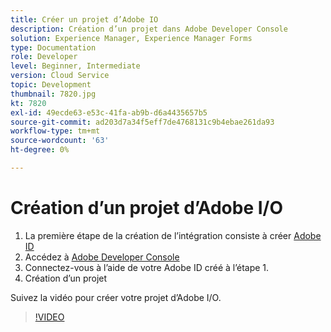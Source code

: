 ```yaml
---
title: Créer un projet d’Adobe IO
description: Création d’un projet dans Adobe Developer Console
solution: Experience Manager, Experience Manager Forms
type: Documentation
role: Developer
level: Beginner, Intermediate
version: Cloud Service
topic: Development
thumbnail: 7820.jpg
kt: 7820
exl-id: 49ecde63-e53c-41fa-ab9b-d6a4435657b5
source-git-commit: ad203d7a34f5eff7de4768131c9b4ebae261da93
workflow-type: tm+mt
source-wordcount: '63'
ht-degree: 0%

---
```


# Création d’un projet d’Adobe I/O

1. La première étape de la création de l’intégration consiste à créer [Adobe ID](https://account.adobe.com/)
1. Accédez à [Adobe Developer Console](https://console.adobe.io/home)
1. Connectez-vous à l’aide de votre Adobe ID créé à l’étape 1.
1. Création d’un projet

Suivez la vidéo pour créer votre projet d’Adobe I/O.

>[!VIDEO](https://video.tv.adobe.com/v/333220/?quality=9&learn=on)
